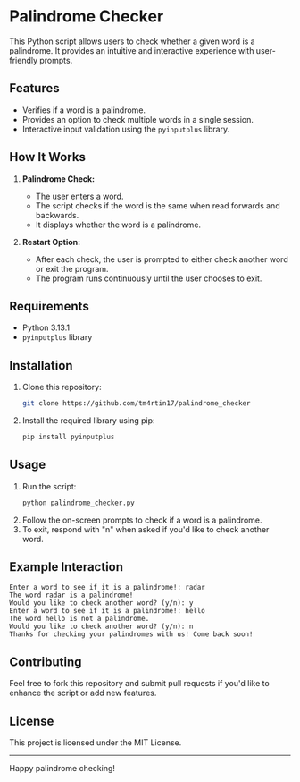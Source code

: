 # Palindrome Checker

This Python script allows users to check whether a given word is a palindrome. It provides an intuitive and interactive experience with user-friendly prompts.

## Features
- Verifies if a word is a palindrome.
- Provides an option to check multiple words in a single session.
- Interactive input validation using the `pyinputplus` library.

## How It Works
1. **Palindrome Check:**
   - The user enters a word.
   - The script checks if the word is the same when read forwards and backwards.
   - It displays whether the word is a palindrome.

2. **Restart Option:**
   - After each check, the user is prompted to either check another word or exit the program.
   - The program runs continuously until the user chooses to exit.

## Requirements
- Python 3.13.1
- `pyinputplus` library

## Installation
1. Clone this repository:
   ```bash
   git clone https://github.com/tm4rtin17/palindrome_checker
   ```
2. Install the required library using pip:
   ```bash
   pip install pyinputplus
   ```

## Usage
1. Run the script:
   ```bash
   python palindrome_checker.py
   ```
2. Follow the on-screen prompts to check if a word is a palindrome.
3. To exit, respond with "n" when asked if you'd like to check another word.

## Example Interaction
```plaintext
Enter a word to see if it is a palindrome!: radar
The word radar is a palindrome!
Would you like to check another word? (y/n): y
Enter a word to see if it is a palindrome!: hello
The word hello is not a palindrome.
Would you like to check another word? (y/n): n
Thanks for checking your palindromes with us! Come back soon!
```

## Contributing
Feel free to fork this repository and submit pull requests if you'd like to enhance the script or add new features.

## License
This project is licensed under the MIT License.

---

Happy palindrome checking!
